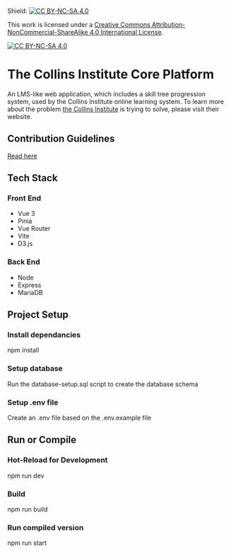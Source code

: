 Shield: [![CC BY-NC-SA 4.0][cc-by-nc-sa-shield]][cc-by-nc-sa]

This work is licensed under a
[Creative Commons Attribution-NonCommercial-ShareAlike 4.0 International License][cc-by-nc-sa].

[![CC BY-NC-SA 4.0][cc-by-nc-sa-image]][cc-by-nc-sa]

[cc-by-nc-sa]: http://creativecommons.org/licenses/by-nc-sa/4.0/
[cc-by-nc-sa-image]: https://licensebuttons.net/l/by-nc-sa/4.0/88x31.png
[cc-by-nc-sa-shield]: https://img.shields.io/badge/License-CC%20BY--NC--SA%204.0-lightgrey.svg

# The Collins Institute Core Platform

An LMS-like web application, which includes a skill tree progression system, used by the Collins Institute online learning system. To learn more about the problem [the Collins Institute](https://collinsinstitute.org/) is trying to solve, please visit their website.

## Contribution Guidelines

[Read here](https://github.com/RussiSunni/SkillTreeAppV3/blob/main/CONTRIBUTING.md)

## Tech Stack

### Front End

-   Vue 3
-   Pinia
-   Vue Router
-   Vite
-   D3.js

### Back End

-   Node
-   Express
-   MariaDB

## Project Setup

### Install dependancies

npm install

### Setup database

Run the database-setup.sql script to create the database schema

### Setup .env file

Create an .env file based on the .env.example file

## Run or Compile

### Hot-Reload for Development

npm run dev

### Build

npm run build

### Run compiled version

npm run start
